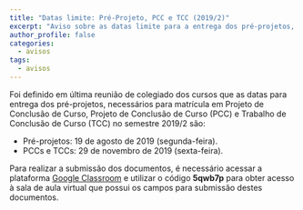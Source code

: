 ```yaml
---
title: "Datas limite: Pré-Projeto, PCC e TCC (2019/2)"
excerpt: "Aviso sobre as datas limite para a entrega dos pré-projetos, PCCs e TCCs."
author_profile: false
categories:
  - avisos
tags:
  - avisos
---
```


Foi definido em última reunião de colegiado dos cursos que as datas para entrega dos pré-projetos, necessários para matrícula em Projeto de Conclusão de Curso, Projeto de Conclusão de Curso (PCC) e Trabalho de Conclusão de Curso (TCC) no semestre 2019/2 são:

- Pré-projetos: 19 de agosto de 2019 (segunda-feira).
- PCCs e TCCs: 29 de novembro de 2019 (sexta-feira).

Para realizar a submissão dos documentos, é necessário acessar a plataforma [Google Classroom](https://classroom.google.com) e utilizar o código **5qwb7p** para obter acesso à sala de aula virtual que possui os campos para submissão destes documentos.